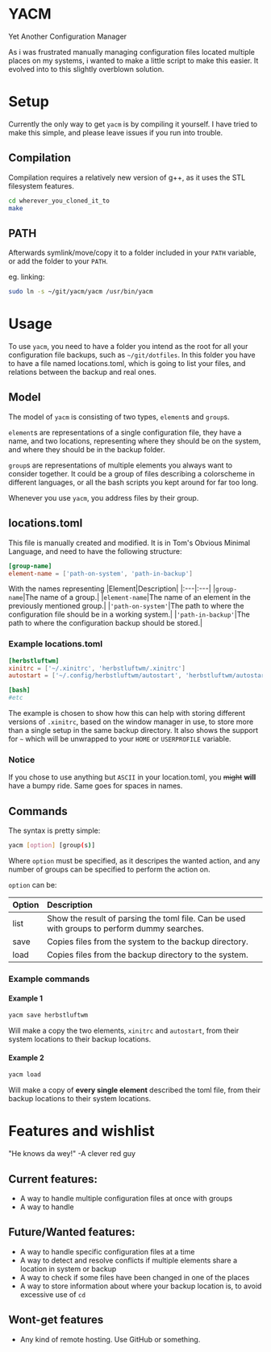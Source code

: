 # YACM
Yet Another Configuration Manager

As i was frustrated manually managing configuration files located multiple places on my systems, i wanted to make a little script to make this easier. It evolved into to this slightly overblown solution.

# Setup
Currently the only way to get `yacm` is by compiling it yourself. I have tried to make this simple, and please leave issues if you run into trouble.

## Compilation
Compilation requires a relatively new version of g++, as it uses the STL filesystem features.

```bash
cd wherever_you_cloned_it_to
make
```

## PATH
Afterwards symlink/move/copy it to a folder included in your `PATH` variable, or add the folder to your `PATH`.

eg. linking:
```bash
sudo ln -s ~/git/yacm/yacm /usr/bin/yacm
```

# Usage
To use `yacm`, you need to have a folder you intend as the root for all your configuration file backups, such as `~/git/dotfiles`. In this folder you have to have a file named locations.toml, which is going to list your files, and relations between the backup and real ones.

## Model
The model of `yacm` is consisting of two types, `element`s and `group`s.

`element`s are representations of a single configuration file, they have a name, and two locations, representing where they should be on the system, and where they should be in the backup folder.

`group`s are representations of multiple elements you always want to consider together. It could be a group of files describing a colorscheme in different languages, or all the bash scripts you kept around for far too long.

Whenever you use `yacm`, you address files by their group.

## locations.toml
This file is manually created and modified. It is in Tom's Obvious Minimal Language, and need to have the following structure:

```toml
[group-name]
element-name = ['path-on-system', 'path-in-backup']
```

With the names representing
|Element|Description|
|:---|:---|
|`group-name`|The name of a group.|
|`element-name`|The name of an element in the previously mentioned group.|
|`'path-on-system'`|The path to where the configuration file should be in a working system.|
|`'path-in-backup'`|The path to where the configuration backup should be stored.|

### Example locations.toml

```toml
[herbstluftwm]
xinitrc = ['~/.xinitrc', 'herbstluftwm/.xinitrc']
autostart = ['~/.config/herbstluftwm/autostart', 'herbstluftwm/autostart']

[bash]
#etc
```

The example is chosen to show how this can help with storing different versions of `.xinitrc`, based on the window manager in use, to store more than a single setup in the same backup directory. It also shows the support for `~` which will be unwrapped to your `HOME` or `USERPROFILE` variable.

### Notice
If you chose to use anything but `ASCII` in your location.toml, you ~~might~~ **will** have a bumpy ride. Same goes for spaces in names.

## Commands
The syntax is pretty simple:

```bash
yacm [option] [group(s)]
```

Where `option` must be specified, as it descripes the wanted action, and any number of groups can be specified to perform the action on.

`option` can be:

|Option|Description|
|:---|:---|
|list|Show the result of parsing the toml file. Can be used with groups to perform dummy searches.|
|save|Copies files from the system to the backup directory.|
|load|Copies files from the backup directory to the system.|

### Example commands

#### Example 1
```bash
yacm save herbstluftwm
```

Will make a copy the two elements, `xinitrc` and `autostart`, from their system locations to their backup locations.

#### Example 2
```bash
yacm load
```

Will make a copy of **every single element** described the toml file, from their backup locations to their system locations. 

# Features and wishlist
"He knows da wey!" -A clever red guy

## Current features:
* A way to handle multiple configuration files at once with groups
* A way to handle 

## Future/Wanted features:
* A way to handle specific configuration files at a time
* A way to detect and resolve conflicts if multiple elements share a location in system or backup
* A way to check if some files have been changed in one of the places
* A way to store information about where your backup location is, to avoid excessive use of `cd`

## Wont-get features
* Any kind of remote hosting. Use GitHub or something.
